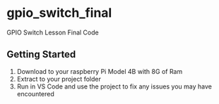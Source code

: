 # gpio_switch_final

GPIO Switch Lesson Final Code

## Getting Started

1. Download to your raspberry Pi Model 4B with 8G of Ram
2. Extract to your project folder
3. Run in VS Code and use the project to fix any issues you may have encountered